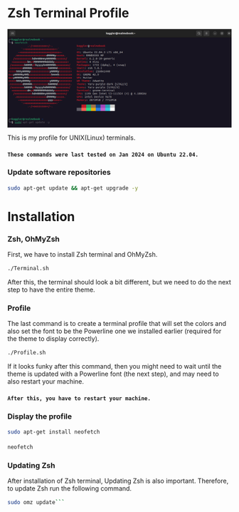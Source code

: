 # Zsh Terminal Profile

<img align="center" alt="Zsh" src="ZshTerminal.png">


This is my profile for UNIX(Linux) terminals.

#### `These commands were last tested on Jan 2024 on Ubuntu 22.04.`

### Update software repositories

```bash
sudo apt-get update && apt-get upgrade -y
```

# Installation

### Zsh, OhMyZsh

First, we have to install Zsh terminal and OhMyZsh.

```bash
./Terminal.sh
```

After this, the terminal should look a bit different, but we need to do the next step to have the
entire theme.

### Profile

The last command is to create a terminal profile that will set the colors and also set the font
to be the Powerline one we installed earlier (required for the theme to display correctly).

```bash
./Profile.sh
```

If it looks funky after this command, then you might need to wait until the theme is updated with a
Powerline font (the next step), and may need to also restart your machine.

#### `After this, you have to restart your machine.`

### Display the profile

```bash
sudo apt-get install neofetch

neofetch
```

### Updating Zsh

After installation of Zsh terminal, Updating Zsh is also important. Therefore, to update Zsh run the following command.

```bash
sudo omz update```